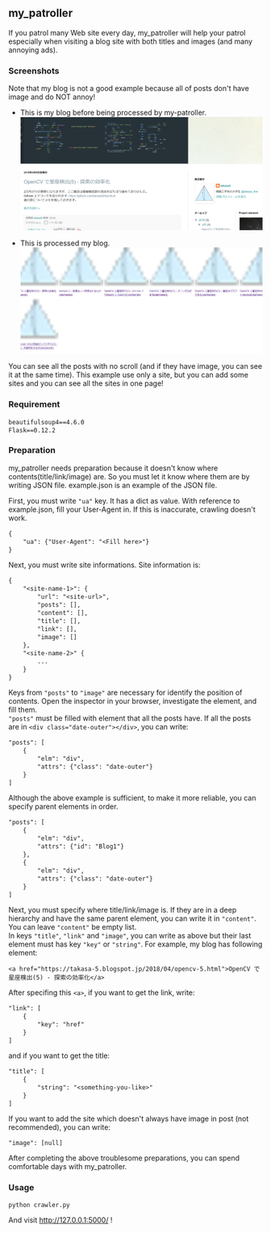 ## my_patroller
If you patrol many Web site every day, my_patroller will help your patrol especially when visiting a blog site with both titles and images (and many annoying ads).

### Screenshots
Note that my blog is not a good example because all of posts don't have image and do NOT annoy!  
- This is my blog before being processed by my-patroller.  
![before](./before.png)
  

- This is processed my blog.  
![after](./after.png)

You can see all the posts with no scroll (and if they have image, you can see it at the same time).
This example use only a site, but you can add some sites and you can see all the sites in one page!

### Requirement
```
beautifulsoup4==4.6.0
Flask==0.12.2
```
### Preparation
my_patroller needs preparation because it doesn't know where contents(title/link/image) are. So you must let it know where them are by writing JSON file. example.json is an example of the JSON file.  
  
First, you must write ```"ua"``` key. It has a dict as value. With reference to example.json, fill your User-Agent in. If this is inaccurate, crawling doesn't work.
```
{
    "ua": {"User-Agent": "<Fill here>"}
}
```
Next, you must write site informations. Site information is:
```
{
    "<site-name-1>": {
        "url": "<site-url>",
        "posts": [],
        "content": [],
        "title": [],
        "link": [],
        "image": []
    },
    "<site-name-2>" {
        ...
    }
}
```
Keys from ```"posts"``` to ```"image"``` are necessary for identify the position of contents. Open the inspector in your browser, investigate the element, and fill them.  
```"posts"``` must be filled with element that all the posts have. If all the posts are in ```<div class="date-outer"></div>```, you can write:
```
"posts": [
    {
        "elm": "div",
        "attrs": {"class": "date-outer"}
    }
]
```
Although the above example is sufficient, to make it more reliable, you can specify parent elements in order.
```
"posts": [
    {
        "elm": "div",
        "attrs": {"id": "Blog1"}
    },
    {
        "elm": "div",
        "attrs": {"class": "date-outer"}
    }
]
```
Next, you must specify where title/link/image is. If they are in a deep hierarchy and have the same parent element, you can write it in ```"content"```. You can leave ```"content"``` be empty list.  
In keys ```"title"```, ```"link"``` and ```"image"```, you can write as above but their last element must has key ```"key"``` or ```"string"```. For example, my blog has following element:
```
<a href="https://takasa-5.blogspot.jp/2018/04/opencv-5.html">OpenCV で星座検出(5) - 探索の効率化</a>
```
After specifing this ```<a>```, if you want to get the link, write:
```
"link": [
    {
        "key": "href"
    }
]
```
and if you want to get the title:
```
"title": [
    {
        "string": "<something-you-like>"
    }
]
```
If you want to add the site which doesn't always have image in post (not recommended), you can write:
```
"image": [null]
```
  

After completing the above troublesome preparations, you can spend comfortable days with my_patroller.

### Usage
```
python crawler.py
```
And visit http://127.0.0.1:5000/ !